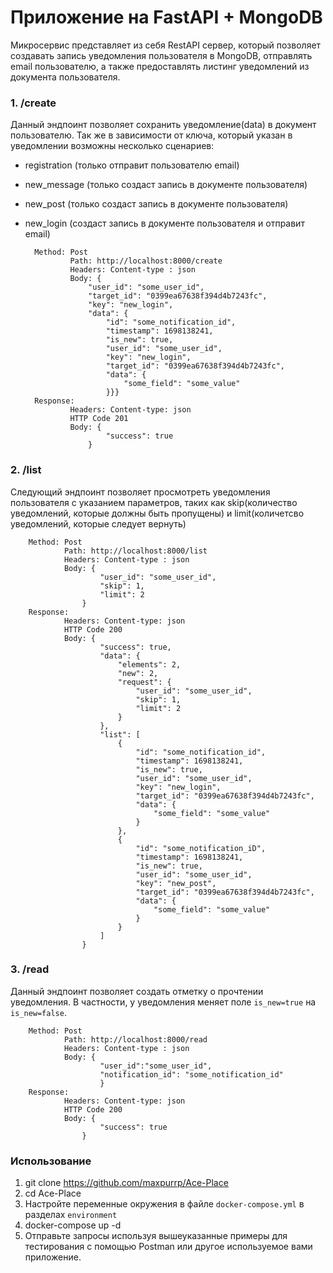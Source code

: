 # Приложение на FastAPI + MongoDB
 
Микросервис представляет из себя RestAPI сервер, который позволяет создавать запись уведомления пользователя в MongoDB, отправлять email пользователю, а также предоставлять листинг уведомлений из документа пользователя. 
### 1. /create
Данный эндпоинт позволяет сохранить уведомление(data) в документ пользователю. Так же в зависимости от ключа, который указан в уведомлении возможны несколько сценариев:
- registration (только отправит пользователю email)
- new_message (только создаст запись в документе пользователя)
- new_post (только создаст запись в документе пользователя)
- new_login (создаст запись в документе пользователя и отправит email)



    	Method: Post
        		Path: http://localhost:8000/create
        		Headers: Content-type : json
        		Body: {
                    "user_id": "some_user_id",
                    "target_id": "0399ea67638f394d4b7243fc",
                    "key": "new_login",
                    "data": {
                        "id": "some_notification_id",
                        "timestamp": 1698138241,
                        "is_new": true,
                        "user_id": "some_user_id",
                        "key": "new_login",
                        "target_id": "0399ea67638f394d4b7243fc",
                        "data": {
                            "some_field": "some_value"
                        }}}
    	Response:
    		    Headers: Content-type: json
    	        HTTP Code 201
		        Body: {
                        "success": true
                    }
### 2. /list
Следующий эндпоинт позволяет просмотреть уведомления пользователя с указанием параметров, таких как skip(количество уведомлений, которые должны быть пропущены) и limit(количетсво уведомлений, которые следует вернуть)

    	Method: Post
        		Path: http://localhost:8000/list
        		Headers: Content-type : json
        		Body: {
                        "user_id": "some_user_id",
                        "skip": 1,
                        "limit": 2
                    }
    	Response:
    		    Headers: Content-type: json
    	        HTTP Code 200
		        Body: {
                        "success": true,
                        "data": {
                            "elements": 2,
                            "new": 2,
                            "request": {
                                "user_id": "some_user_id",
                                "skip": 1,
                                "limit": 2
                            }
                        },
                        "list": [
                            {
                                "id": "some_notification_id",
                                "timestamp": 1698138241,
                                "is_new": true,
                                "user_id": "some_user_id",
                                "key": "new_login",
                                "target_id": "0399ea67638f394d4b7243fc",
                                "data": {
                                    "some_field": "some_value"
                                }
                            },
                            {
                                "id": "some_notification_iD",
                                "timestamp": 1698138241,
                                "is_new": true,
                                "user_id": "some_user_id",
                                "key": "new_post",
                                "target_id": "0399ea67638f394d4b7243fc",
                                "data": {
                                    "some_field": "some_value"
                                }
                            }
                        ]
                    }
### 3. /read
Данный эндпоинт позволяет создать отметку о прочтении уведомления. В частности, у уведомления меняет поле ```is_new=true``` на ```is_new=false```.



    	Method: Post
        		Path: http://localhost:8000/read
        		Headers: Content-type : json
        		Body: {
                        "user_id":"some_user_id",
                        "notification_id": "some_notification_id"
                        }
    	Response:
    		    Headers: Content-type: json
    	        HTTP Code 200
		        Body: {
                        "success": true
                    }
### Использование
1. git clone https://github.com/maxpurrp/Ace-Place
2. cd Ace-Place
3. Настройте переменные окружения в файле ```docker-compose.yml``` в разделах ```environment```
4. docker-compose up -d
5. Отправьте запросы используя вышеуказанные примеры для тестирования с помощью Postman или другое используемое вами приложение.
